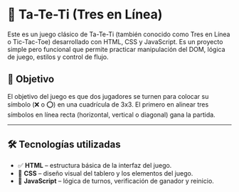 # 🧠 Ta-Te-Ti (Tres en Línea)

Este es un juego clásico de Ta-Te-Ti (también conocido como Tres en Línea o Tic-Tac-Toe) desarrollado con HTML, CSS y JavaScript. 
Es un proyecto simple pero funcional que permite practicar manipulación del DOM, lógica de juego, estilos y control de flujo.

## 🎯 Objetivo

El objetivo del juego es que dos jugadores se turnen para colocar su símbolo (❌ o ⭕) en una cuadrícula de 3x3. 
El primero en alinear tres símbolos en línea recta (horizontal, vertical o diagonal) gana la partida.

---

## 🛠️ Tecnologías utilizadas

- ✅ **HTML** – estructura básica de la interfaz del juego.
- 🎨 **CSS** – diseño visual del tablero y los elementos del juego.
- 🧠 **JavaScript** – lógica de turnos, verificación de ganador y reinicio.
